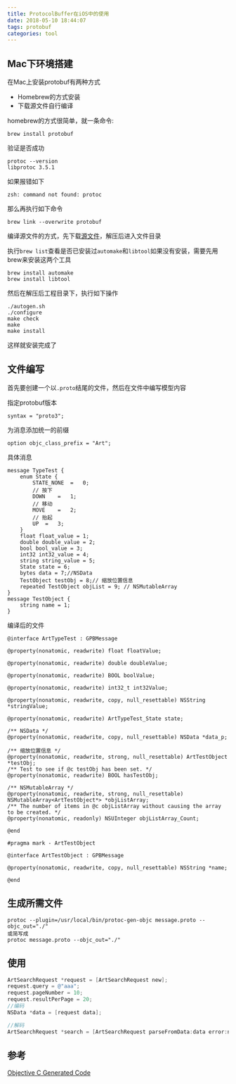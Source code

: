 ```yaml
---
title: ProtocolBuffer在iOS中的使用
date: 2018-05-10 18:44:07
tags: protobuf
categories: tool
---
```


## Mac下环境搭建

在Mac上安装protobuf有两种方式
- Homebrew的方式安装
- 下载源文件自行编译

homebrew的方式很简单，就一条命令:

```
brew install protobuf
```

验证是否成功

```
protoc --version
libprotoc 3.5.1
```

如果报错如下

```
zsh: command not found: protoc
```

那么再执行如下命令

```
brew link --overwrite protobuf
```

编译源文件的方式，先下载[源文件](https://github.com/google/protobuf/releases)，解压后进入文件目录

执行`brew list`查看是否已安装过`automake`和`libtool`如果没有安装，需要先用brew来安装这两个工具
```
brew install automake
brew install libtool
```
然后在解压后工程目录下，执行如下操作
```
./autogen.sh
./configure
make check
make
make install
```
这样就安装完成了

## 文件编写

首先要创建一个以`.proto`结尾的文件，然后在文件中编写模型内容

指定protobuf版本

```
syntax = "proto3";
```

为消息添加统一的前缀

```
option objc_class_prefix = "Art";
```

具体消息

```
message TypeTest {
	enum State {
    	STATE_NONE 	=	0;
    	// 按下
 	    DOWN 	= 	1;
 	    // 移动
        MOVE 	= 	2;
        // 抬起
        UP 	= 	3;
	}
    float float_value = 1;
    double double_value = 2;
    bool bool_value = 3;
    int32 int32_value = 4;
    string string_value = 5;
    State state = 6;
    bytes data = 7;//NSData
    TestObject testObj = 8;// 缩放位置信息
    repeated TestObject objList = 9; // NSMutableArray
}
message TestObject {
    string name = 1;
}
```

编译后的文件

```
@interface ArtTypeTest : GPBMessage

@property(nonatomic, readwrite) float floatValue;

@property(nonatomic, readwrite) double doubleValue;

@property(nonatomic, readwrite) BOOL boolValue;

@property(nonatomic, readwrite) int32_t int32Value;

@property(nonatomic, readwrite, copy, null_resettable) NSString *stringValue;

@property(nonatomic, readwrite) ArtTypeTest_State state;

/** NSData */
@property(nonatomic, readwrite, copy, null_resettable) NSData *data_p;

/** 缩放位置信息 */
@property(nonatomic, readwrite, strong, null_resettable) ArtTestObject *testObj;
/** Test to see if @c testObj has been set. */
@property(nonatomic, readwrite) BOOL hasTestObj;

/** NSMutableArray */
@property(nonatomic, readwrite, strong, null_resettable) NSMutableArray<ArtTestObject*> *objListArray;
/** The number of items in @c objListArray without causing the array to be created. */
@property(nonatomic, readonly) NSUInteger objListArray_Count;

@end

#pragma mark - ArtTestObject

@interface ArtTestObject : GPBMessage

@property(nonatomic, readwrite, copy, null_resettable) NSString *name;

@end
```
## 生成所需文件

```
protoc --plugin=/usr/local/bin/protoc-gen-objc message.proto --objc_out="./"
或简写成
protoc message.proto --objc_out="./"
```

## 使用

```Objective-C
ArtSearchRequest *request = [ArtSearchRequest new];
request.query = @"aaa";
request.pageNumber = 10;
request.resultPerPage = 20;
//编码
NSData *data = [request data];

//解码
ArtSearchRequest *search = [ArtSearchRequest parseFromData:data error:nil];

```

## 参考

[Objective C Generated Code](https://developers.google.com/protocol-buffers/docs/reference/objective-c-generated)

